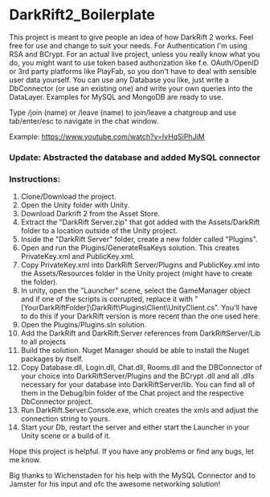 # DarkRift2_Boilerplate

This project is meant to give people an idea of how DarkRift 2 works. Feel free for use and change to suit your needs.
For Authentication I'm using RSA and BCrypt. For an actual live project, unless you really know what you do, you might want to use token based authorization like f.e. OAuth/OpenID or 3rd party platforms like PlayFab, so you don't have to deal with sensible user data yourself.
You can use any Database you like, just write a DbConnector (or use an existing one) and write your own queries into the DataLayer. Examples for MySQL and MongoDB are ready to use.

Type /join (name) or /leave (name) to join/leave a chatgroup and use tab/enter/esc to navigate in the chat window.

Example: https://www.youtube.com/watch?v=IvHqSiPhJiM

### Update: Abstracted the database and added MySQL connector

### Instructions:

1) Clone/Download the project.
2) Open the Unity folder with Unity.
3) Download Darkrift 2 from the Asset Store.
4) Extract the "DarkRift Server.zip" that got added with the Assets/DarkRift folder to a location outside of the Unity project.
5) Inside the "DarkRift Server" folder, create a new folder called "Plugins".
6) Open and run the Plugins/GenerateRsaKeys solution. This creates PrivateKey.xml and PublicKey.xml.
7) Copy PrivateKey.xml into DarkRift Server/Plugins and PublicKey.xml into the Assets/Resources folder in the Unity project (might have to create the folder).
8) In unity, open the "Launcher" scene, select the GameManager object and if one of the scripts is corrupted, replace it with "[YourDarkRiftFolder]\DarkRift\Plugins\Client\UnityClient.cs". You'll have to do this if your DarkRift version is more recent than the one used here.
9) Open the Plugins/Plugins.sln solution.
10) Add the DarkRift and DarkRift.Server references from DarkRiftServer/Lib to all projects
11) Build the solution. Nuget Manager should be able to install the Nuget packages by itself. 
12) Copy Database.dll, Login.dll, Chat.dll, Rooms.dll and the DBConnector of your choice into DarkRiftServer/Plugins and the BCrypt .dll and all .dlls necessary for your database into DarkRiftServer/lib. You can find all of them in the Debug/bin folder of the Chat project and the respective DbConnector project.
13) Run DarkRift.Server.Console.exe, which creates the xmls and adjust the connection string to yours.
14) Start your Db, restart the server and either start the Launcher in your Unity scene or a build of it.

Hope this project is helpful. If you have any problems or find any bugs, let me know.

Big thanks to Wichenstaden for his help with the MySQL Connector and to Jamster for his input and ofc the awesome networking solution!
